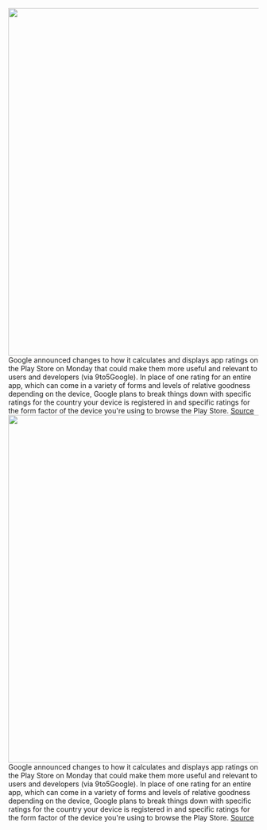 <img src='https://cdn.vox-cdn.com/thumbor/pBh-WAndM1E2sP3gEybbye_Zk7k=/0x0:2040x1360/1200x800/filters:focal(857x517:1183x843)/cdn.vox-cdn.com/uploads/chorus_image/image/69765619/acastro_191014_1777_google_pixel_0005.0.0.jpg' width='700px' /><br/>
Google announced changes to how it calculates and displays app ratings on the Play Store on Monday that could make them more useful and relevant to users and developers (via 9to5Google). In place of one rating for an entire app, which can come in a variety of forms and levels of relative goodness depending on the device, Google plans to break things down with specific ratings for the country your device is registered in and specific ratings for the form factor of the device you're using to browse the Play Store.
<a href='https://www.theverge.com/2021/8/23/22638189/google-play-store-app-review-changes-country-device-type'> Source <a/><img src='https://cdn.vox-cdn.com/thumbor/pBh-WAndM1E2sP3gEybbye_Zk7k=/0x0:2040x1360/1200x800/filters:focal(857x517:1183x843)/cdn.vox-cdn.com/uploads/chorus_image/image/69765619/acastro_191014_1777_google_pixel_0005.0.0.jpg' width='700px' /><br/>
Google announced changes to how it calculates and displays app ratings on the Play Store on Monday that could make them more useful and relevant to users and developers (via 9to5Google). In place of one rating for an entire app, which can come in a variety of forms and levels of relative goodness depending on the device, Google plans to break things down with specific ratings for the country your device is registered in and specific ratings for the form factor of the device you're using to browse the Play Store.
<a href='https://www.theverge.com/2021/8/23/22638189/google-play-store-app-review-changes-country-device-type'> Source <a/>